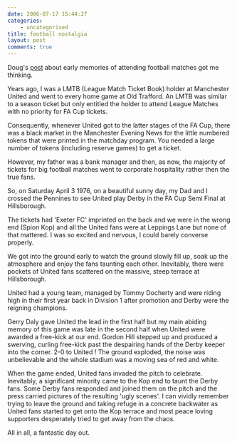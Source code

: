 ```yaml
---
date: 2006-07-17 15:44:27
categories:
    - uncategorised
title: football nostalgia
layout: post
comments: true
---
```

Doug's
[post](http://oracledoug.com/serendipity/index.php?/archives/779-Rotterdam.html)
about early memories of attending football matches got me thinking.

Years ago, I was a LMTB (League Match Ticket Book) holder at Manchester
United and went to every home game at Old Trafford. An LMTB was similar
to a season ticket but only entitled the holder to attend League Matches
with no priority for FA Cup tickets.

Consequently, whenever United got to the latter stages of the FA Cup,
there was a black market in the Manchester Evening News for the little
numbered tokens that were printed in the matchday program. You needed a
large number of tokens (including reserve games) to get a ticket.

However, my father was a bank manager and then, as now, the majority of
tickets for big football matches went to corporate hospitality rather
then the true fans.

So, on Saturday April 3 1976, on a beautiful sunny day, my Dad and I
crossed the Pennines to see United play Derby in the FA Cup Semi Final
at Hillsborough.

The tickets had 'Exeter FC' imprinted on the back and we were in the
wrong end (Spion Kop) and all the United fans were at Leppings Lane but
none of that mattered. I was so excited and nervous, I could barely
converse properly.

We got into the ground early to watch the ground slowly fill up, soak up
the atmosphere and enjoy the fans taunting each other. Inevitably, there
were pockets of United fans scattered on the massive, steep terrace at
Hillsborough.

United had a young team, managed by Tommy Docherty and were riding high
in their first year back in Division 1 after promotion and Derby were
the reigning champions.

Gerry Daly gave United the lead in the first half but my main abiding
memory of this game was late in the second half when United were awarded
a free-kick at our end. Gordon Hill stepped up and produced a swerving,
curling free-kick past the despairing hands of the Derby keeper into the
corner. 2-0 to United ! The ground exploded, the noise was unbelievable
and the whole stadium was a moving sea of red and white.

When the game ended, United fans invaded the pitch to celebrate.
Inevitably, a significant minority came to the Kop end to taunt the
Derby fans. Some Derby fans responded and joined them on the pitch and
the press carried pictures of the resulting 'ugly scenes'. I can vividly
remember trying to leave the ground and taking refuge in a concrete
backwater as United fans started to get onto the Kop terrace and most
peace loving supporters desperately tried to get away from the chaos.

All in all, a fantastic day out.
